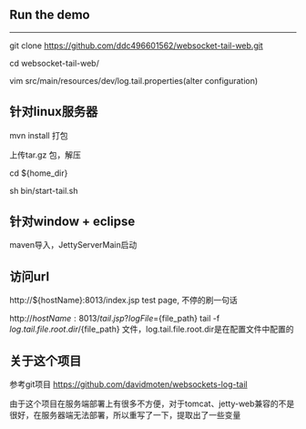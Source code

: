 Run the demo
----------------
----------------
git clone https://github.com/ddc496601562/websocket-tail-web.git

cd websocket-tail-web/

vim src/main/resources/dev/log.tail.properties(alter configuration)



针对linux服务器
----------------
mvn install 打包

上传tar.gz 包，解压

cd  ${home_dir}

sh bin/start-tail.sh  




针对window + eclipse  
----------------
maven导入，JettyServerMain启动


访问url  
----------------
http://${hostName}:8013/index.jsp  test page, 不停的刷一句话

http://${hostName}:8013/tail.jsp?logFile=${file_path}  tail -f ${log.tail.file.root.dir}/${file_path} 文件，log.tail.file.root.dir是在配置文件中配置的



关于这个项目
----------------

参考git项目 https://github.com/davidmoten/websockets-log-tail

由于这个项目在服务端部署上有很多不方便，对于tomcat、jetty-web兼容的不是很好，在服务器端无法部署，所以重写了一下，提取出了一些变量




